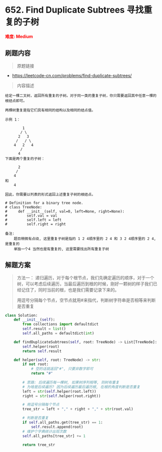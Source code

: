 # 652. Find Duplicate Subtrees 寻找重复的子树

**<font color=red>难度: Medium</font>**

## 刷题内容

> 原题链接

* https://leetcode-cn.com/problems/find-duplicate-subtrees/

> 内容描述

```
给定一棵二叉树，返回所有重复的子树。对于同一类的重复子树，你只需要返回其中任意一棵的根结点即可。

两棵树重复是指它们具有相同的结构以及相同的结点值。

示例 1：

        1
       / \
      2   3
     /   / \
    4   2   4
       /
      4
下面是两个重复的子树：

      2
     /
    4
和
    4

因此，你需要以列表的形式返回上述重复子树的根结点。

# Definition for a binary tree node.
# class TreeNode:
#     def __init__(self, val=0, left=None, right=None):
#         self.val = val
#         self.left = left
#         self.right = right

备注:
	题目稍微有点绕, 这里重复子树是指的 1 2 4顺序里的 2 4 和 3 2 4顺序里的 2 4, 是重复的
	单独一个4 当然也是有重复的, 这里需要找出所有重复子树
```

## 解题方案

> 方法一： 递归遍历，对于每个根节点，我们先确定遍历的顺序，对于一个树，可以考虑后续遍历，当最后遍历到根的时候，刚好一颗树的样子我们已经记住了，同时当前的根，也是我们需要记录下来的。
>
> 用逗号分隔每个节点，空节点就用#来指代，判断树字符串是否相等来判断是否重复

```python
class Solution:
    def __init__(self):
        from collections import defaultdict
        self.result = list()
        self.all_paths = defaultdict(int)

    def findDuplicateSubtrees(self, root: TreeNode) -> List[TreeNode]:
        self.helper(root)
        return self.result

    def helper(self, root: TreeNode) -> str:
        if not root:
            # 空的话就返回"#", 只要非数字即可
            return "#"
        
        # 思路: 后续遍历每一棵树, 如果树序列相等, 则树有重复
        # 为啥是后续遍历? 因为后续遍历最后遍历根, 在根的角度判断是否重复
        left = str(self.helper(root.left))
        right = str(self.helper(root.right))

        # 用逗号分隔每个节点
        tree_str = left + "," + right + "," + str(root.val)

        # 判断是否重复
        if self.all_paths.get(tree_str) == 1:
            self.result.append(root)
        # 维护个字典统计出现次数
        self.all_paths[tree_str] += 1

        return tree_str
```
